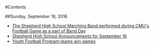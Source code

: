 #Contents

##Sunday, September 18, 2016
* [The Shepherd High School Marching Band performed during CMU's Football Game as a part of Band Day](_posts/2016-09-17-the-shepherd-high-school-marching-band-performed-during-cmus-football-game-as-a-part-of-band-day.md)
* [Shepherd High School Announcements for September 16](_posts/2016-09-17-shepherd-high-school-announcements-for-september-16.md)
* [Youth Football Program teams win games](_posts/2016-09-18-229.md)